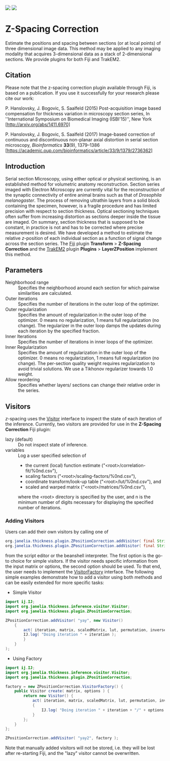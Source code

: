 [![](https://github.com/saalfeldlab/z-spacing/actions/workflows/build-main.yml/badge.svg)](https://github.com/saalfeldlab/z-spacing/actions/workflows/build-main.yml)
[![](https://badges.gitter.im/Join%20Chat.svg)](https://gitter.im/saalfeldlab/z-spacing?utm_source=badge&utm_medium=badge&utm_campaign=pr-badge&utm_content=badge)

# Z-Spacing Correction

Estimate the positions and spacing between sections (or at local points) of three dimensional image data. This method may be applied to any imaging modality that acquires 3-dimensional data as a stack of 2-dimensional sections. We provide plugins for both Fiji and TrakEM2.

## Citation
Please note that the z-spacing correction plugin available through Fiji, is based on a publication. If you use it successfully for your research please cite our work:

P. Hanslovsky, J. Bogovic, S. Saalfeld (2015) Post-acquisition image based compensation for thickness variation in microscopy section series, In ''International Symposium on Biomedical Imaging (ISBI'15)'', New York [http://arxiv.org/abs/1411.6970]

P. Hanslovsky, J. Bogovic, S. Saalfeld (2017) Image-based correction of continuous and discontinuous non-planar axial distortion in serial section microscopy, _Bioinformatics_ **33**(9), 1379–1386 [https://academic.oup.com/bioinformatics/article/33/9/1379/2736362]

## Introduction
Serial section Microscopy, using either optical or physical sectioning, is an established method for volumetric anatomy reconstruction.  Section series imaged with Electron Microscopy are currently vital for the reconstruction of the synaptic connectivity of entire animal brains such as that of *Drosophila melanogaster*.  The process of removing ultrathin layers from a solid block containing the specimen, however, is a fragile procedure and has limited precision with respect to section thickness.  Optical sectioning techniques often suffer from increasing distortion as sections deeper inside the tissue are imaged.  On summary, section thickness that is supposed to be constant, in practice is not and has to be corrected where precise measurement is desired.  We have developed a method to estimate the relative *z*-position of each individual section as a function of signal change across the section series.  The [Fiji](http://fiji.sc) plugin **Transform** > **Z-Spacing Correction** and the [TrakEM2](http://fiji.sc/TrakEM2) plugin **Plugins** > **LayerZPosition** implement this method.

## Parameters
<dl>
  <dt>Neighborhood range</dt>
  <dd>Specifies the neighborhood around each section for which pairwise similarities are calculated.</dd>
  <dt>Outer iterations</dt>
  <dd>Specifies the number of iterations in the outer loop of the optimizer.</dd>
  <dt>Outer regularization</dt>
  <dd>Specifies the amount of regularization in the outer loop of the optimizer. 0 means no regularization, 1 means full regularization (no change).  The regularizer in the outer loop damps the updates during each iteration by the specified fraction.</dd>
  <dt>Inner Iterations</dt>
  <dd>Specifies the number of iterations in inner loops of the optimizer.</dd>
  <dt>Inner Regularization</dt>
  <dd>Specifies the amount of regularization in the outer loop of the optimizer. 0 means no regularization, 1 means full regularization (no change).  The per-section quality weight requires regularization to avoid trivial solutions.  We use a Tikhonov regularizer towards 1.0 weight.</dd>
  <dt>Allow reordering</dt>
  <dd>Specifies whether layers/ sections can change their relative order in the series.</dd>
</dl>

## Visitors
*z*-spacing uses the [Visitor](https://github.com/saalfeldlab/z-spacing/blob/master/src/main/java/org/janelia/thickness/inference/visitor/Visitor.java) interface to inspect the state of each iteration of the inference. Currently, two visitors are provided for use in the **Z-Spacing Correction** Fiji plugin:
<dl>
 <dt>lazy (default)</dt>
 <dd>Do not inspect state of inference.</dd>
 <dt>variables</dt>
 <dd>Log a user specified selection of
 <ul>
 <li>the current (local) function estimate ("&lt;root&gt;/correlation-fit/%0nd.csv"),</li>
 <li>scaling factors ("&lt;root&gt;/scaling-factors/%0nd.csv"),</li>
 <li>coordinate transform/look-up table ("&lt;root&gt;/lut/%0nd.csv"), and</li>
 <li>scaled and warped matrix ("&lt;root&gt;/matrices/%0nd.csv"),</li>
 </ul>
 where the &lt;root&gt; directory is specified by the user, and n is the minimum number of digits necessary for displaying the specified number of iterations.
 </dd>
</dl>

### Adding Visitors

Users can add their own visitors by calling one of
```java
org.janelia.thickness.plugin.ZPositionCorrection.addVisitor( final String name, final Visitor visitor )
org.janelia.thickness.plugin.ZPositionCorrection.addVisitor( final String name, final VisitorFactory factory )
```

from the script editor or the beanshell interpreter. The first option is the go-to choice for simple visitors. If the visitor needs specific information from the input matrix or options, the second option should be used. To that end, the user needs to implement the [VisitorFactory](https://github.com/saalfeldlab/z-spacing/blob/master/src/main/java/org/janelia/thickness/plugin/ZPositionCorrection.java#L138) interface. The following simple examples demonstrate how to add a visitor using both methods and can be easily extended for more specific tasks:

- Simple Visitor
```java
import ij.IJ;
import org.janelia.thickness.inference.visitor.Visitor;
import org.janelia.thickness.plugin.ZPositionCorrection;

ZPositionCorrection.addVisitor( "yay", new Visitor()
	{ 
		act( iteration, matrix, scaledMatrix, lut, permutation, inversePermutation, multipliers, estimatedFit ) {
		IJ.log( "Doing iteration " + iteration );
		}
	}
);
```
- Using Factory
```java
import ij.IJ;
import org.janelia.thickness.inference.visitor.Visitor;
import org.janelia.thickness.plugin.ZPositionCorrection;

factory = new ZPositionCorrection.VisitorFactory() {
	public Visitor create( matrix, options ) { 
		return new Visitor() {
			act( iteration, matrix, scaledMatrix, lut, permutation, inversePermutation, multipliers, estimatedFit )
			{
				IJ.log( "Doing iteration " + iteration + "/" + options.nIterations );
			}
		};
	}
};

ZPositionCorrection.addVisitor( "yay2", factory );
```

Note that manually added visitors will not be stored, i.e. they will be lost after re-starting Fiji, and the "lazy" visitor cannot be overwritten.
